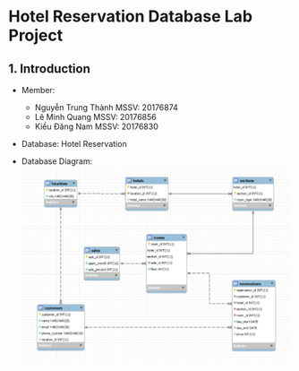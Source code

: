 # Hotel Reservation Database Lab Project

## 1. Introduction 
- Member: 
  -  Nguyễn Trung Thành   MSSV: 20176874
  -  Lê Minh Quang        MSSV: 20176856
  -  Kiều Đăng Nam        MSSV: 20176830

- Database: Hotel Reservation 

- Database Diagram: 
![alt text](project_diagram_v3.png)
